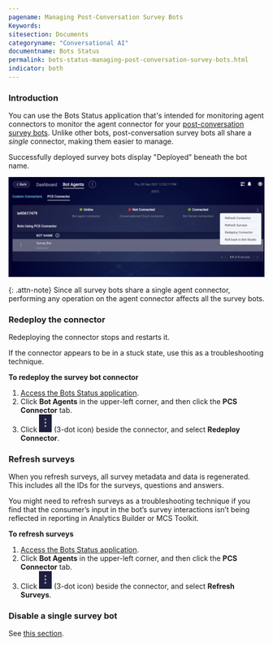 ```yaml
---
pagename: Managing Post-Conversation Survey Bots
Keywords:
sitesection: Documents
categoryname: "Conversational AI"
documentname: Bots Status
permalink: bots-status-managing-post-conversation-survey-bots.html
indicator: both
---
```


### Introduction

You can use the Bots Status application that's intended for monitoring agent connectors to monitor the agent connector for your [post-conversation survey bots](conversation-builder-bots-post-conversation-survey-bots.html). Unlike other bots, post-conversation survey bots all share a *single* connector, making them easier to manage.

Successfully deployed survey bots display "Deployed" beneath the bot name.

<img class="fancyimage" alt="The PCS Connector tab on the Bot Agents page in Bots Status" style="width:800px" src="img/ConvoBuilder/surveyBot_monitoring1.png">

{: .attn-note}
Since all survey bots share a single agent connector, performing any operation on the agent connector affects all the survey bots.

### Redeploy the connector

Redeploying the connector stops and restarts it.

If the connector appears to be in a stuck state, use this as a troubleshooting technique.

**To redeploy the survey bot connector**

1. [Access the Bots Status application](bots-status-overview.html#access-bots-status).
2. Click **Bot Agents** in the upper-left corner, and then click the **PCS Connector** tab.
3. Click <img style="width:25px" alt="3-dot icon" src="img/ConvoBuilder/icon_ellipsis_vertical.png"> (3-dot icon) beside the connector, and select **Redeploy Connector**.

### Refresh surveys

When you refresh surveys, all survey metadata and data is regenerated. This includes all the IDs for the surveys, questions and answers.

You might need to refresh surveys as a troubleshooting technique if you find that the consumer’s input in the bot’s survey interactions isn’t being reflected in reporting in Analytics Builder or MCS Toolkit.

**To refresh surveys**

1. [Access the Bots Status application](bots-status-overview.html#access-bots-status).
2. Click **Bot Agents** in the upper-left corner, and then click the **PCS Connector** tab.
3. Click <img style="width:25px" alt="3-dot icon" src="img/ConvoBuilder/icon_ellipsis_vertical.png"> (3-dot icon) beside the connector, and select **Refresh Surveys**.

### Disable a single survey bot

See [this section](conversation-builder-bots-post-conversation-survey-bots.html#how-do-i-disable-a-survey-bot).